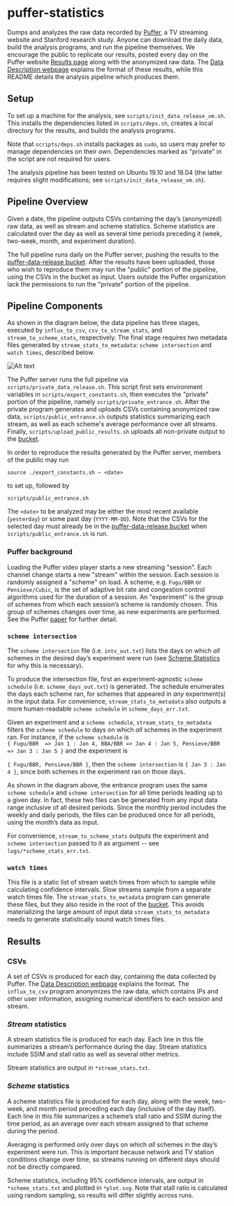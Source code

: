 # puffer-statistics

Dumps and analyzes the raw data recorded by [Puffer](https://puffer.stanford.edu/), a TV streaming website and Stanford research study. Anyone can download the daily data, build the analysis programs, and run the pipeline themselves. We encourage the public to replicate our results, posted every day on the Puffer website [Results page](https://puffer.stanford.edu/results/) along with the anonymized raw data. The [Data Description webpage](https://puffer.stanford.edu/data-description/) explains the format of these results, while this README details the analysis pipeline which produces them.


## Setup
To set up a machine for the analysis, see `scripts/init_data_release_vm.sh`. This installs the dependencies listed in `scripts/deps.sh`, creates a local directory for the results, and builds the analysis programs. 

Note that `scripts/deps.sh` installs packages as `sudo`, so users may prefer to manage dependencies on their own. Dependencies marked as "private" in the script are not required for users. 

The analysis pipeline has been tested on Ubuntu 19.10 and 18.04 (the latter requires slight modifications; see `scripts/init_data_release_vm.sh`). 

## Pipeline Overview
Given a date, the pipeline outputs CSVs containing the day’s (anonymized) raw data, as well as stream and scheme statistics. Scheme statistics are calculated over the day as well as several time periods preceding it (week, two-week, month, and experiment duration). 

The full pipeline runs daily on the Puffer server, pushing the results to the [puffer-data-release bucket](https://console.cloud.google.com/storage/browser/puffer-data-release). After the results have been uploaded, those who wish to reproduce them may run the "public" portion of the pipeline, using the CSVs in the bucket as input. Users outside the Puffer organization lack the permissions to run the "private" portion of the pipeline.

## Pipeline Components
As shown in the diagram below, the data pipeline has three stages, executed by `influx_to_csv`, `csv_to_stream_stats`, and `stream_to_scheme_stats`, respectively. The final stage requires two metadata files generated by `stream_stats_to_metadata`: `scheme intersection` and `watch times`, described below. 

![Alt text](https://raw.githubusercontent.com/StanfordSNR/puffer-statistics/data-release/img/pipeline.svg?sanitize=true)

The Puffer server runs the full pipeline via `scripts/private_data_release.sh`. This script first sets environment variables in `scripts/export_constants.sh`, then executes the "private" portion of the pipeline, namely `scripts/private_entrance.sh`. After the private program generates and uploads CSVs containing anonymized raw data, `scripts/public_entrance.sh` outputs statistics summarizing each stream, as well as each scheme's average performance over all streams. Finally, `scripts/upload_public_results.sh` uploads all non-private output to the [bucket](https://console.cloud.google.com/storage/browser/puffer-data-release).

In order to reproduce the results generated by the Puffer server, members of the public may run 

`source ./export_constants.sh ~ <date>` 

to set up, followed by 

`scripts/public_entrance.sh`

The `<date>` to be analyzed may be either the most recent available (`yesterday`) or some past day (`YYYY-MM-DD`). Note that the CSVs for the selected day must already be in the [puffer-data-release bucket](https://console.cloud.google.com/storage/browser/puffer-data-release) when `scripts/public_entrance.sh` is run. 

### Puffer background
Loading the Puffer video player starts a new streaming "session". Each channel change starts a new "stream" within the session. Each session is randomly assigned a "scheme" on load. A scheme, e.g. `Fugu/BBR` or `Pensieve/Cubic`, is the set of adaptive bit rate and congestion control algorithms used for the duration of a session. An "experiment" is the group of schemes from which each session’s scheme is randomly chosen. This group of schemes changes over time, as new experiments are performed. See the Puffer [paper](https://puffer.stanford.edu/static/puffer/documents/puffer-paper.pdf) for further detail. 

### `scheme intersection` 

The `scheme intersection` file (i.e. `intx_out.txt`) lists the days on which *all* schemes in the desired day’s experiment were run (see [Scheme Statistics](#scheme-statistics) for why this is necessary). 

To produce the intersection file, first an experiment-agnostic `scheme schedule` (i.e. `scheme_days_out.txt`) is generated. The schedule enumerates the days each scheme ran, for schemes that appeared in *any* experiment(s) in the input data. For convenience, `stream_stats_to_metadata` also outputs a more human-readable `scheme schedule` in `scheme_days_err.txt`. 

Given an experiment and a `scheme schedule`, `stream_stats_to_metadata` filters the `scheme schedule` to days on which *all* schemes in the experiment ran. For instance, if the `scheme schedule` is  
`{ Fugu/BBR  => Jan 1 : Jan 4, BBA/BBR => Jan 4 : Jan 5, Pensieve/BBR => Jan 3 : Jan 5 }` and the experiment is 

`{ Fugu/BBR, Pensieve/BBR }`, then the `scheme intersection` is `{ Jan 3 : Jan 4 }`, since both schemes in the experiment ran on those days.

As shown in the diagram above, the entrance program uses the same `scheme schedule` and `scheme intersection` for all time periods leading up to a given day. In fact, these two files can be generated from any input data range inclusive of all desired periods. Since the monthly period includes the weekly and daily periods, the files can be produced once for all periods, using the month’s data as input. 

For convenience, `stream_to_scheme_stats` outputs the experiment and `scheme intersection` passed to it as argument -- see `logs/*scheme_stats_err.txt`.

### `watch times` 
This file is a static list of stream watch times from which to sample while calculating confidence intervals. Slow streams sample from a separate watch times file. The `stream_stats_to_metadata` program can generate these files, but they also reside in the root of the [bucket](https://console.cloud.google.com/storage/browser/puffer-data-release). This avoids materializing the large amount of input data `stream_stats_to_metadata` needs to generate statistically sound watch times files. 

## Results

### CSVs
A set of CSVs is produced for each day, containing the data collected by Puffer. The [Data Description webpage](https://puffer.stanford.edu/data-description/) explains the format. The `influx_to_csv` program anonymizes the raw data, which contains IPs and other user information, assigning numerical identifiers to each session and stream.

### *Stream* statistics 
A stream statistics file is produced for each day. Each line in this file summarizes a stream’s performance during the day. Stream statistics include SSIM and stall ratio as well as several other metrics.

Stream statistics are output in `*stream_stats.txt`.

### *Scheme* statistics
A scheme statistics file is produced for each day, along with the week, two-week, and month period preceding each day (inclusive of the day itself). Each line in this file summarizes a scheme’s stall ratio and SSIM during the time period, as an average over each stream assigned to that scheme during the period. 

Averaging is performed only over days on which *all* schemes in the day’s experiment were run. This is important because network and TV station conditions change over time, so streams running on different days should not be directly compared. 

Scheme statistics, including 95% confidence intervals, are output in `*scheme_stats.txt` and plotted in `*plot.svg`. Note that stall ratio is calculated using random sampling, so results will differ slightly across runs. 
